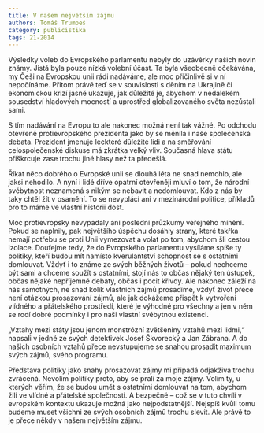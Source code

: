 ```yaml
---
title: V našem největším zájmu
authors: Tomáš Trumpeš
category: publicistika
tags: 21-2014
---
```

Výsledky voleb do Evropského parlamentu nebyly do uzávěrky našich novin známy. Jistá byla pouze nízká volební účast. Ta byla všeobecně očekávána, my Češi na Evropskou unii rádi nadáváme, ale moc přičinlivě si v ní nepočínáme. Přitom právě teď se v souvislosti s děním na Ukrajině či ekonomickou krizí jasně ukazuje, jak důležité je, abychom v nedalekém sousedství hladových mocností a uprostřed globalizovaného světa nezůstali sami.

S tím nadávání na Evropu to ale nakonec možná není tak vážné. Po odchodu otevřeně protievropského prezidenta jako by se měnila i naše společenská debata. Prezident jmenuje leckteré důležité lidi a na směřování celospolečenské diskuse má zkrátka velký vliv. Současná hlava státu přiškrcuje zase trochu jiné hlasy než ta předešlá. 

Říkat něco dobrého o Evropské unii se dlouhá léta ne snad nemohlo, ale jaksi nehodilo. A nyní i lidé dříve opatrní otevřeněji mluví o tom, že národní svébytnost neznamená s nikým se nebavit a nedomlouvat. Kdo z nás by taky chtěl žít v osamění. To se nevyplácí ani v mezinárodní politice, příkladů pro to máme ve vlastní historii dost.

Moc protievropsky nevypadaly ani poslední průzkumy veřejného mínění. Pokud se naplnily, pak největšího úspěchu dosáhly strany, které takřka nemají potřebu se proti Unii vymezovat a volat po tom, abychom šli cestou izolace. Doufejme tedy, že do Evropského parlamentu vysíláme spíše ty politiky, kteří budou mít namísto kverulantství schopnost se s ostatními domlouvat. Vždyť i to známe ze svých běžných životů – pokud nechceme být sami a chceme soužít s ostatními, stojí nás to občas nějaký ten ústupek, občas nějaké nepříjemné debaty, občas i pocit křivdy. Ale nakonec záleží na nás samotných, ne snad kolik vlastních zájmů prosadíme, vždyť život přece není otázkou prosazování zájmů, ale jak dokážeme přispět k vytvoření vlídného a přátelského prostředí, které je výhodné pro všechny a jen v něm se rodí dobré podmínky i pro naši vlastní svébytnou existenci.

„Vztahy mezi státy jsou jenom monstrózní zvětšeniny vztahů mezi lidmi,“ napsali v jedné ze svých detektivek Josef Škvorecký a Jan Zábrana. A do našich osobních vztahů přece nevstupujeme se snahou prosadit maximum svých zájmů, svého programu.

Představa politiky jako snahy prosazovat zájmy mi připadá odjakživa trochu zvrácená. Nevolím politiky proto, aby se prali za moje zájmy. Volím ty, u kterých věřím, že se budou umět s ostatními domlouvat na tom, abychom žili ve vlídné a přátelské společnosti. A bezpečné – což se v tuto chvíli v evropském kontextu ukazuje možná jako nejpodstatnější. Nejspíš kvůli tomu budeme muset všichni ze svých osobních zájmů trochu slevit. Ale právě to je přece někdy v našem největším zájmu.